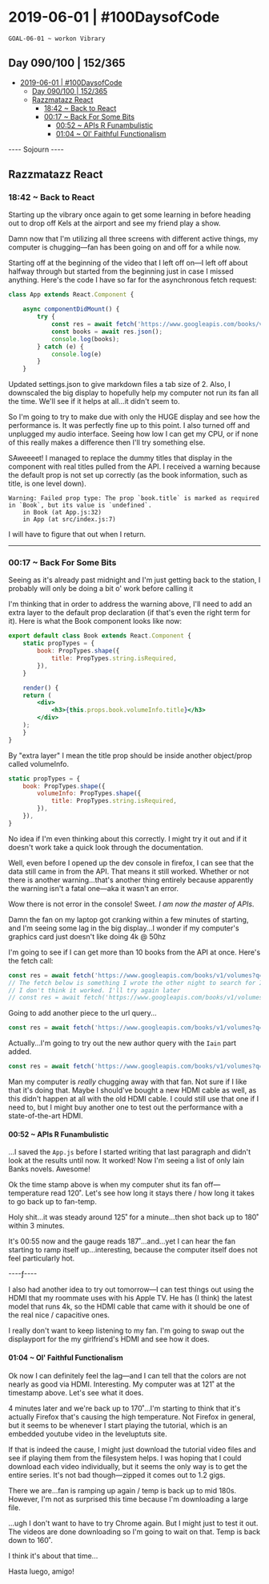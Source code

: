 # 2019-06-01 | #100DaysofCode

    GOAL-06-01 ~ workon Vibrary  

## Day 090/100 | 152/365

- [2019-06-01 | #100DaysofCode](#2019-06-01--100daysofcode)
  - [Day 090/100 | 152/365](#day-090100--152365)
  - [Razzmatazz React](#razzmatazz-react)
    - [18:42 ~ Back to React](#1842--back-to-react)
    - [00:17 ~ Back For Some Bits](#0017--back-for-some-bits)
      - [00:52 ~ APIs R Funambulistic](#0052--apis-r-funambulistic)
      - [01:04 ~ Ol' Faithful Functionalism](#0104--ol-faithful-functionalism)

---- Sojourn ----

## Razzmatazz React

### 18:42 ~ Back to React

Starting up the vibrary once again to get some learning in before heading out to drop off Kels at the airport and see my friend play a show.

Damn now that I'm utilizing all three screens with different active things, my computer is chugging—fan has been going on and off for a while now.

Starting off at the beginning of the video that I left off on—I left off about halfway through but started from the beginning just in case I missed anything. Here's the code I have so far for the asynchronous fetch request:

```javascript
class App extends React.Component {

    async componentDidMount() {
        try {
            const res = await fetch('https://www.googleapis.com/books/v1/volumes?q=mainCategory:fiction&key=N0tY0Ur4P1k3Y!');
            const books = await res.json();
            console.log(books);
        } catch (e) {
            console.log(e)
        }
    }
```

Updated settings.json to give markdown files a tab size of 2. Also, I downscaled the big display to hopefully help my computer not run its fan all the time. We'll see if it helps at all...it didn't seem to.

So I'm going to try to make due with only the HUGE display and see how the performance is. It was perfectly fine up to this point. I also turned off and unplugged my audio interface. Seeing how low I can get my CPU, or if none of this really makes a difference then I'll try something else.

SAweeeet! I managed to replace the dummy titles that display in the component with real titles pulled from the API. I received a warning because the default prop is not set up correctly (as the book information, such as title, is one level down).

    Warning: Failed prop type: The prop `book.title` is marked as required in `Book`, but its value is `undefined`.
        in Book (at App.js:32)
        in App (at src/index.js:7)

I will have to figure that out when I return.

---

### 00:17 ~ Back For Some Bits

Seeing as it's already past midnight and I'm just getting back to the station, I probably will only be doing a bit o' work before calling it

I'm thinking that in order to address the warning above, I'll need to add an extra layer to the default prop declaration (if that's even the right term for it). Here is what the Book component looks like now:

```jsx
export default class Book extends React.Component {
    static propTypes = {
        book: PropTypes.shape({
            title: PropTypes.string.isRequired,
        }),
    }

    render() {
    return (
        <div>
            <h3>{this.props.book.volumeInfo.title}</h3>
        </div>
    );
    }
}
```

By "extra layer" I mean the title prop should be inside another object/prop called volumeInfo.

```javascript
static propTypes = {
    book: PropTypes.shape({
        volumeInfo: PropTypes.shape({
            title: PropTypes.string.isRequired,
        }),
    }),
}
```

No idea if I'm even thinking about this correctly. I might try it out and if it doesn't work take a quick look through the documentation.

Well, even before I opened up the dev console in firefox, I can see that the data still came in from the API. That means it still worked. Whether or not there is another warning...that's another thing entirely because apparently the warning isn't a fatal one—aka it wasn't an error.

Wow there is not error in the console! Sweet. *I am now the master of APIs*.

Damn the fan on my laptop got cranking within a few minutes of starting, and I'm seeing some lag in the big display...I wonder if my computer's graphics card just doesn't like doing 4k @ 50hz

I'm going to see if I can get more than 10 books from the API at once. Here's the fetch call:

```javascript
const res = await fetch('https://www.googleapis.com/books/v1/volumes?q=mainCategory:fiction&key=N0tY0Ur4P1k3Y!');
// The fetch below is something I wrote the other night to search for Iain Banks novels.
// I don't think it worked. I'll try again later
// const res = await fetch('https://www.googleapis.com/books/v1/volumes?q=inauthor=banks&prettyPrint=true&key=N0tY0Ur4P1k3Y!')
```

Going to add another piece to the url query...

```javascript
const res = await fetch('https://www.googleapis.com/books/v1/volumes?q=mainCategory:fiction&prettyPrint=true&key=N0tY0Ur4P1k3Y!');
```

Actually...I'm going to try out the new author query with the `Iain` part added.

```javascript
const res = await fetch('https://www.googleapis.com/books/v1/volumes?q=inauthor=iain+banks&prettyPrint=true&key=N0tY0Ur4P1k3Y!')
```

Man my computer is *really* chugging away with that fan. Not sure if I like that it's doing that. Maybe I should've bought a new HDMI cable as well, as this didn't happen at all with the old HDMI cable. I could still use that one if I need to, but I might buy another one to test out the performance with a state-of-the-art HDMI.

#### 00:52 ~ APIs R Funambulistic

...I saved the `App.js` before I started writing that last paragraph and didn't look at the results until now. It worked! Now I'm seeing a list of only Iain Banks novels. Awesome!

Ok the time stamp above is when my computer shut its fan off—temperature read 120˚. Let's see how long it stays there / how long it takes to go back up to fan-temp.

Holy shit...it was steady around 125˚ for a minute...then shot back up to 180˚ within 3 minutes.

It's 00:55 now and the gauge reads 187˚...and...yet I can hear the fan starting to ramp itself up...interesting, because the computer itself does not feel particularly hot.

----ƒ----

I also had another idea to try out tomorrow—I can test things out using the HDMI that my roommate uses with his Apple TV. He has (I think) the latest model that runs 4k, so the HDMI cable that came with it should be one of the real nice / capacitive ones.

I really don't want to keep listening to my fan. I'm going to swap out the displayport for the my girlfriend's HDMI and see how it does.

#### 01:04 ~ Ol' Faithful Functionalism

Ok now I can definitely feel the lag—and I can tell that the colors are not nearly as good via HDMI. Interesting. My computer was at 121˚ at the timestamp above. Let's see what it does.

4 minutes later and we're back up to 170˚...I'm starting to think that it's actually Firefox that's causing the high temperature. Not Firefox in general, but it seems to be whenever I start playing the tutorial, which is an embedded youtube video in the leveluptuts site.

If that is indeed the cause, I might just download the tutorial video files and see if playing them from the filesystem helps. I was hoping that I could download each video individually, but it seems the only way is to get the entire series. It's not bad though—zipped it comes out to 1.2 gigs.

There we are...fan is ramping up again / temp is back up to mid 180s. However, I'm not as surprised this time because I'm downloading a large file.

...ugh I don't want to have to try Chrome again. But I might just to test it out. The videos are done downloading so I'm going to wait on that. Temp is back down to 160˚.

I think it's about that time...

Hasta luego, amigo!
